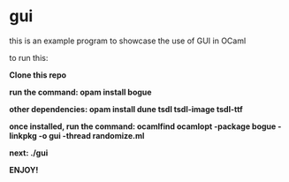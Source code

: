 # gui
this is an example program to showcase the use of GUI in OCaml

to run this:

<b> Clone this repo </b>


<b> run the command: opam install bogue </b>


<b> other dependencies: opam install dune tsdl tsdl-image tsdl-ttf </b>

<b> once installed, run the command: ocamlfind ocamlopt -package bogue -linkpkg -o gui -thread randomize.ml </b>

<b> next: ./gui </b>


<b> ENJOY! </b>
